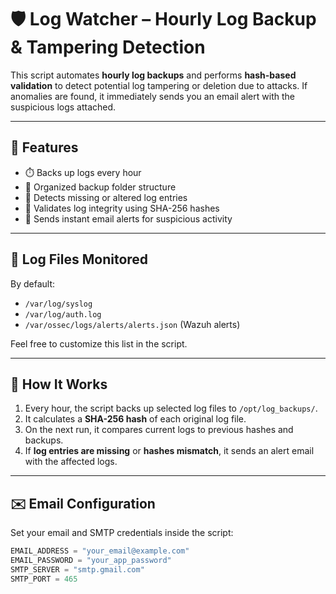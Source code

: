 # 🛡️ Log Watcher – Hourly Log Backup & Tampering Detection

This script automates **hourly log backups** and performs **hash-based validation** to detect potential log tampering or deletion due to attacks. If anomalies are found, it immediately sends you an email alert with the suspicious logs attached.

---

## 🚀 Features

- ⏱️ Backs up logs every hour
- 📁 Organized backup folder structure
- 🧩 Detects missing or altered log entries
- 🔐 Validates log integrity using SHA-256 hashes
- 📧 Sends instant email alerts for suspicious activity

---

## 📂 Log Files Monitored

By default:
- `/var/log/syslog`
- `/var/log/auth.log`
- `/var/ossec/logs/alerts/alerts.json` (Wazuh alerts)

Feel free to customize this list in the script.

---

## 🧠 How It Works

1. Every hour, the script backs up selected log files to `/opt/log_backups/`.
2. It calculates a **SHA-256 hash** of each original log file.
3. On the next run, it compares current logs to previous hashes and backups.
4. If **log entries are missing** or **hashes mismatch**, it sends an alert email with the affected logs.

---

## ✉️ Email Configuration

Set your email and SMTP credentials inside the script:

```python
EMAIL_ADDRESS = "your_email@example.com"
EMAIL_PASSWORD = "your_app_password"
SMTP_SERVER = "smtp.gmail.com"
SMTP_PORT = 465
